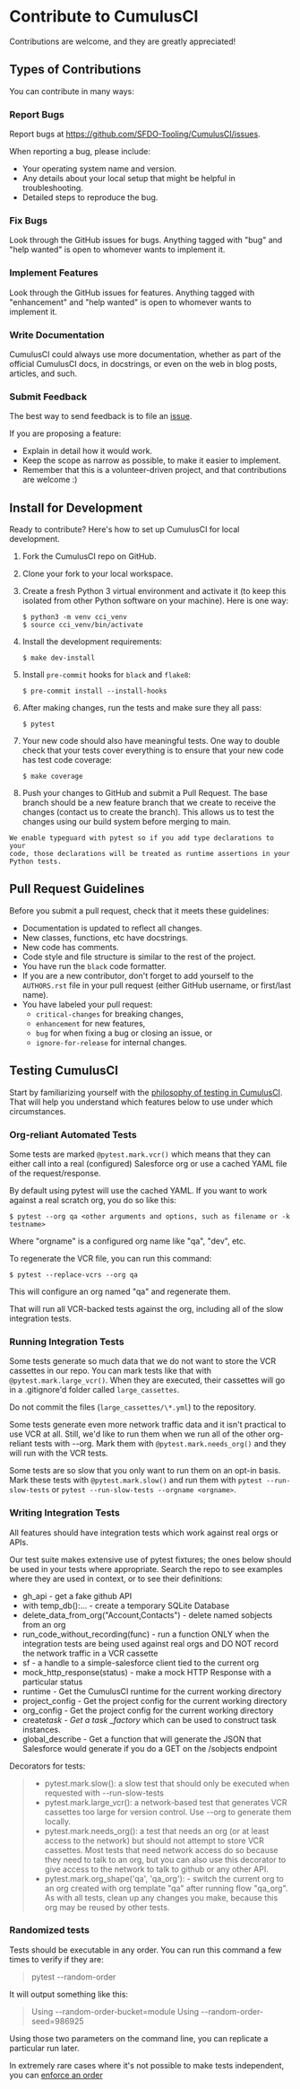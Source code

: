 # Contribute to CumulusCI

Contributions are welcome, and they are greatly appreciated!

## Types of Contributions

You can contribute in many ways:

### Report Bugs

Report bugs at <https://github.com/SFDO-Tooling/CumulusCI/issues>.

When reporting a bug, please include:

-   Your operating system name and version.
-   Any details about your local setup that might be helpful in
    troubleshooting.
-   Detailed steps to reproduce the bug.

### Fix Bugs

Look through the GitHub issues for bugs. Anything tagged with "bug"
and "help wanted" is open to whomever wants to implement it.

### Implement Features

Look through the GitHub issues for features. Anything tagged with
"enhancement" and "help wanted" is open to whomever wants to
implement it.

### Write Documentation

CumulusCI could always use more documentation, whether as part of the
official CumulusCI docs, in docstrings, or even on the web in blog
posts, articles, and such.

### Submit Feedback

The best way to send feedback is to file an
[issue](https://github.com/SFDO-Tooling/CumulusCI/issues).

If you are proposing a feature:

-   Explain in detail how it would work.
-   Keep the scope as narrow as possible, to make it easier to
    implement.
-   Remember that this is a volunteer-driven project, and that
    contributions are welcome :)

## Install for Development

Ready to contribute? Here's how to set up CumulusCI for local
development.

1.  Fork the CumulusCI repo on GitHub.

2.  Clone your fork to your local workspace.

3.  Create a fresh Python 3 virtual environment and activate it (to keep
    this isolated from other Python software on your machine). Here is
    one way:

        $ python3 -m venv cci_venv
        $ source cci_venv/bin/activate

4.  Install the development requirements:

        $ make dev-install

5.  Install `pre-commit` hooks for `black` and `flake8`:

        $ pre-commit install --install-hooks

6.  After making changes, run the tests and make sure they all pass:

        $ pytest

7.  Your new code should also have meaningful tests. One way to double
    check that your tests cover everything is to ensure that your new
    code has test code coverage:

        $ make coverage

8.  Push your changes to GitHub and submit a Pull Request. The base
    branch should be a new feature branch that we create to receive the
    changes (contact us to create the branch). This allows us to test
    the changes using our build system before merging to main.

```{note}
We enable typeguard with pytest so if you add type declarations to your
code, those declarations will be treated as runtime assertions in your
Python tests.
```

## Pull Request Guidelines

Before you submit a pull request, check that it meets these guidelines:

-   Documentation is updated to reflect all changes.
-   New classes, functions, etc have docstrings.
-   New code has comments.
-   Code style and file structure is similar to the rest of the project.
-   You have run the `black` code formatter.
-   If you are a new contributor, don't forget to add yourself to the
    `AUTHORS.rst` file in your pull request (either GitHub username, or
    first/last name).
-   You have labeled your pull request:
    -   `critical-changes` for breaking changes,
    -   `enhancement` for new features,
    -   `bug` for when fixing a bug or closing an issue, or
    -   `ignore-for-release` for internal changes.

## Testing CumulusCI

Start by familiarizing yourself with the
[philosophy of testing in CumulusCI](testing-principles.md). That will
help you understand which features below to use under which circumstances.

### Org-reliant Automated Tests

Some tests are marked `@pytest.mark.vcr()` which means that they can
either call into a real (configured) Salesforce org or use a cached YAML
file of the request/response.

By default using pytest will use the cached YAML. If you want to work
against a real scratch org, you do so like this:

    $ pytest --org qa <other arguments and options, such as filename or -k testname>

Where "orgname" is a configured org name like "qa", "dev", etc.

To regenerate the VCR file, you can run this command:

    $ pytest --replace-vcrs --org qa

This will configure an org named "qa" and regenerate them.

That will run all VCR-backed tests against the org, including all of the
slow integration tests.

### Running Integration Tests

Some tests generate so much data that we do not want to store the VCR
cassettes in our repo. You can mark tests like that with
`@pytest.mark.large_vcr()`. When they are executed, their cassettes will
go in a .gitignore'd folder called `large_cassettes`.

Do not commit the files (`large_cassettes/\*.yml`) to the repository.

Some tests generate even more network traffic data and it isn't
practical to use VCR at all. Still, we'd like to run them when we run
all of the other org-reliant tests with --org. Mark them with
`@pytest.mark.needs_org()` and they will run with the VCR tests.

Some tests are so slow that you only want to run them on an opt-in
basis. Mark these tests with `@pytest.mark.slow()` and run them with
`pytest --run-slow-tests` or
`pytest --run-slow-tests --orgname <orgname>`.

### Writing Integration Tests

All features should have integration tests which work against real orgs
or APIs.

Our test suite makes extensive use of pytest fixtures; the ones below
should be used in your tests where appropriate. Search the repo to see
examples where they are used in context, or to see their definitions:

-   gh_api - get a fake github API
-   with temp_db():\... - create a temporary SQLite Database
-   delete_data_from_org("Account,Contacts") - delete named sobjects
    from an org
-   run_code_without_recording(func) - run a function ONLY when the
    integration tests are being used against real orgs and DO NOT record
    the network traffic in a VCR cassette
-   sf - a handle to a simple-salesforce client tied to the current org
-   mock_http_response(status) - make a mock HTTP Response with a
    particular status
-   runtime - Get the CumulusCI runtime for the current working
    directory
-   project_config - Get the project config for the current working
    directory
-   org_config - Get the project config for the current working
    directory
-   create*task - Get a task \_factory* which can be used to
    construct task instances.
-   global_describe - Get a function that will generate the JSON that
    Salesforce would generate if you do a GET on the /sobjects endpoint

Decorators for tests:

> -   pytest.mark.slow(): a slow test that should only be executed when
>     requested with --run-slow-tests
> -   pytest.mark.large_vcr(): a network-based test that generates VCR
>     cassettes too large for version control. Use --org to generate
>     them locally.
> -   pytest.mark.needs_org(): a test that needs an org (or at least
>     access to the network) but should not attempt to store VCR
>     cassettes. Most tests that need network access do so because they
>     need to talk to an org, but you can also use this decorator to
>     give access to the network to talk to github or any other API.
> -   pytest.mark.org_shape('qa', 'qa_org'): - switch the current
>     org to an org created with org template "qa" after running flow
>     "qa_org". As with all tests, clean up any changes you make,
>     because this org may be reused by other tests.

### Randomized tests

Tests should be executable in any order. You can run this command a few
times to verify if they are:

> pytest --random-order

It will output something like this:

> Using --random-order-bucket=module Using --random-order-seed=986925

Using those two parameters on the command line, you can replicate a
particular run later.

In extremely rare cases where it's not possible to make tests
independent, you can [enforce an
order](https://pythonhosted.org/pytest-random-order/##disable-shuffling-in-module-or-class)
